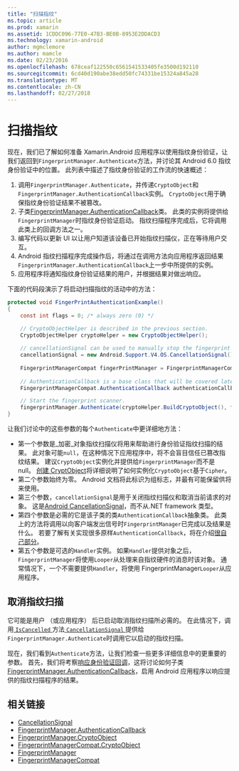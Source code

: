 ```yaml
---
title: "扫描指纹"
ms.topic: article
ms.prod: xamarin
ms.assetid: 1CDDC096-77E0-47B3-BE0B-8953E2DDACD3
ms.technology: xamarin-android
author: mgmclemore
ms.author: mamcle
ms.date: 02/23/2016
ms.openlocfilehash: 678ceaf122550c6561541533405fe3500d192110
ms.sourcegitcommit: 6cd40d190abe38edd50fc74331be15324a845a28
ms.translationtype: MT
ms.contentlocale: zh-CN
ms.lasthandoff: 02/27/2018
---
```

# <a name="scanning-for-fingerprints"></a>扫描指纹

现在，我们已了解如何准备 Xamarin.Android 应用程序以使用指纹身份验证，让我们返回到`FingerprintManager.Authenticate`方法，并讨论其 Android 6.0 指纹身份验证中的位置。 此列表中描述了指纹身份验证的工作流的快速概述：

1. 调用`FingerprintManager.Authenticate`，并传递`CryptoObject`和`FingerprintManager.AuthenticationCallback`实例。 `CryptoObject`用于确保指纹身份验证结果不被篡改。 
2. 子类[FingerprintManager.AuthenticationCallback](http://developer.android.com/reference/android/hardware/fingerprint/FingerprintManager.AuthenticationCallback.html)类。 此类的实例将提供给`FingerprintManager`时指纹身份验证启动。 指纹扫描程序完成后，它将调用此类上的回调方法之一。
3. 编写代码以更新 UI 以让用户知道该设备已开始指纹扫描仪，正在等待用户交互。 
4. Android 指纹扫描程序完成操作后，将通过在调用方法向应用程序返回结果`FingerprintManager.AuthenticationCallback`上一步中所提供的实例。
5. 应用程序将通知指纹身份验证结果的用户，并根据结果对做出响应。 

下面的代码段演示了将启动扫描指纹的活动中的方法：

```csharp
protected void FingerPrintAuthenticationExample()
{
    const int flags = 0; /* always zero (0) */

    // CryptoObjectHelper is described in the previous section.
    CryptoObjectHelper cryptoHelper = new CryptoObjectHelper();    
    
    // cancellationSignal can be used to manually stop the fingerprint scanner. 
    cancellationSignal = new Android.Support.V4.OS.CancellationSignal();
    
    FingerprintManagerCompat fingerPrintManager = FingerprintManagerCompat.From(this);
    
    // AuthenticationCallback is a base class that will be covered later on in this guide.
    FingerprintManagerCompat.AuthenticationCallback authenticationCallback = new MyAuthCallbackSample(this);

    // Start the fingerprint scanner.
    fingerprintManager.Authenticate(cryptoHelper.BuildCryptoObject(), flags, cancellationSignal, authenticationCallback, null);
}
```

让我们讨论中的这些参数的每个`Authenticate`中更详细地方法：

* 第一个参数是_加密_对象指纹扫描仪将用来帮助进行身份验证指纹扫描的结果。 此对象可能`null`，在这种情况下应用程序中，将不会盲目信任已篡改指纹结果。 建议`CryptoObject`实例化并提供给`FingerprintManager`而不是 null。 [创建 CryptObject](~/android/platform/fingerprint-authentication/creating-a-cryptoobject.md)将详细说明了如何实例化`CryptoObject`基于`Cipher`。
* 第二个参数始终为零。 Android 文档将此标识为组标志，并最有可能保留供将来使用。 
* 第三个参数，`cancellationSignal`是用于关闭指纹扫描仪和取消当前请求的对象。 这是[Android CancellationSignal](http://developer.android.com/reference/android/os/CancellationSignal.html)，而不从.NET framework 类型。
* 第四个参数是必需的它是该子类的类`AuthenticationCallback`抽象类。 此类上的方法将调用以向客户端发出信号时`FingerprintManager`已完成以及结果是什么。 若要了解有关实现很多原样`AuthenticationCallback`，将在介绍[很自己部分](~/android/platform/fingerprint-authentication/fingerprint-authentication-callbacks.md)。
* 第五个参数是可选的`Handler`实例。 如果`Handler`提供对象之后，`FingerprintManager`将使用`Looper`从处理来自指纹硬件的消息时该对象。 通常情况下，一个不需要提供`Handler`，将使用 FingerprintManager`Looper`从应用程序。

## <a name="cancelling-a-fingerprint-scan"></a>取消指纹扫描

它可能是用户 （或应用程序） 后已启动取消指纹扫描所必需的。 在此情况下，调用[ `IsCancelled` ](http://developer.android.com/reference/android/os/CancellationSignal.html#isCanceled())方法[ `CancellationSignal` ](http://developer.android.com/reference/android/os/CancellationSignal.html)提供给`FingerprintManager.Authenticate`时调用它以启动的指纹扫描。

现在，我们看到`Authenticate`方法，让我们检查一些更多详细信息中的更重要的参数。 首先，我们将考察[响应身份验证回调](~/android/platform/fingerprint-authentication/fingerprint-authentication-callbacks.md)，这将讨论如何子类[FingerprintManager.AuthenticationCallback](http://developer.android.com/reference/android/hardware/fingerprint/FingerprintManager.AuthenticationCallback.html)，启用 Android 应用程序以响应提供的指纹扫描程序的结果。




## <a name="related-links"></a>相关链接

- [CancellationSignal](http://developer.android.com/reference/android/os/CancellationSignal.html)
- [FingerprintManager.AuthenticationCallback](http://developer.android.com/reference/android/hardware/fingerprint/FingerprintManager.AuthenticationCallback.html)
- [FingerprintManager.CryptoObject](http://developer.android.com/reference/android/hardware/fingerprint/FingerprintManager.CryptoObject.html)
- [FingerprintManagerCompat.CryptoObject](http://developer.android.com/reference/android/support/v4/hardware/fingerprint/FingerprintManagerCompat.CryptoObject.html)
- [FingerprintManager](http://developer.android.com/reference/android/hardware/fingerprint/FingerprintManager.html)
- [FingerprintManagerCompat](http://developer.android.com/reference/android/support/v4/hardware/fingerprint/FingerprintManagerCompat.html)
